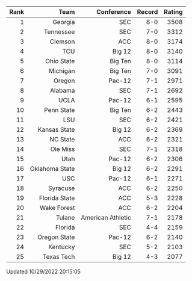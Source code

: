| Rank  | Team                 | Conference           | Record   | Rating |
| ---:  | ---:                 | ---:                 | ---:     | ---:   |
| 1     | Georgia              | SEC                  | 8-0      | 3508   |
| 2     | Tennessee            | SEC                  | 7-0      | 3312   |
| 3     | Clemson              | ACC                  | 8-0      | 3174   |
| 4     | TCU                  | Big 12               | 8-0      | 3140   |
| 5     | Ohio State           | Big Ten              | 8-0      | 3114   |
| 6     | Michigan             | Big Ten              | 7-0      | 3091   |
| 7     | Oregon               | Pac-12               | 7-1      | 2971   |
| 8     | Alabama              | SEC                  | 7-1      | 2692   |
| 9     | UCLA                 | Pac-12               | 6-1      | 2595   |
| 10    | Penn State           | Big Ten              | 6-2      | 2443   |
| 11    | LSU                  | SEC                  | 6-2      | 2421   |
| 12    | Kansas State         | Big 12               | 6-2      | 2369   |
| 13    | NC State             | ACC                  | 6-2      | 2321   |
| 14    | Ole Miss             | SEC                  | 7-1      | 2318   |
| 15    | Utah                 | Pac-12               | 6-2      | 2306   |
| 16    | Oklahoma State       | Big 12               | 6-2      | 2291   |
| 17    | USC                  | Pac-12               | 6-1      | 2271   |
| 18    | Syracuse             | ACC                  | 6-2      | 2250   |
| 19    | Florida State        | ACC                  | 5-3      | 2228   |
| 20    | Wake Forest          | ACC                  | 6-2      | 2204   |
| 21    | Tulane               | American Athletic    | 7-1      | 2178   |
| 22    | Florida              | SEC                  | 4-4      | 2159   |
| 23    | Oregon State         | Pac-12               | 6-2      | 2140   |
| 24    | Kentucky             | SEC                  | 5-2      | 2103   |
| 25    | Texas Tech           | Big 12               | 4-3      | 2077   |

Updated 10/29/2022 20:15:05
